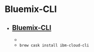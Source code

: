 # Bluemix-CLI
- [Bluemix-CLI](https://clis.ng.bluemix.net/ui/home.html)
  - 
  - 
  - `brew cask install ibm-cloud-cli`
